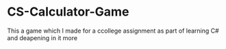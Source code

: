 # CS-Calculator-Game
This a game which I made for a ccollege assignment as part of learning C# and deapening in it more
